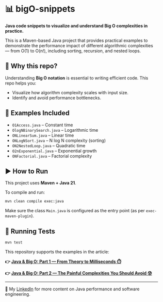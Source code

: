 # 📊 bigO-snippets

**Java code snippets to visualize and understand Big O complexities in practice.**

This is a Maven-based Java project that provides practical examples to demonstrate the performance impact of different algorithmic complexities — from O(1) to O(n!), including sorting, recursion, and nested loops.

## 🚀 Why this repo?

Understanding **Big O notation** is essential to writing efficient code. This repo helps you:

- Visualize how algorithm complexity scales with input size.
- Identify and avoid performance bottlenecks.

## 📂 Examples Included

- `O1Access.java` – Constant time
- `OlogNBinarySearch.java` – Logarithmic time
- `ONLinearSum.java` – Linear time
- `ONLogNSort.java` – N log N complexity (sorting)
- `ON2NestedLoop.java` – Quadratic time
- `O2nExponential.java` – Exponential growth
- `ONFactorial.java` – Factorial complexity

## ▶️ How to Run

This project uses **Maven + Java 21**.

To compile and run:

```bash
mvn clean compile exec:java
````

Make sure the class `Main.java` is configured as the entry point (as per `exec-maven-plugin`).

## 🧪 Running Tests

```bash
mvn test
```

This repository supports the examples in the article:

**👉 [Java & Big O: Part 1 — From Theory to Milliseconds ⏱️](https://www.linkedin.com/pulse/java-big-o-from-theory-milliseconds-max-benin-stawf)**

**👉 [Java & Big O: Part 2 — The Painful Complexities You Should Avoid 😰](https://www.linkedin.com/pulse/java-big-o-part-2-painful-complexities-you-should-avoid-max-benin-twtyf)**


---

🔗 My [LinkedIn](https://www.linkedin.com/in/maxbenin/) for more content on Java performance and software engineering.
